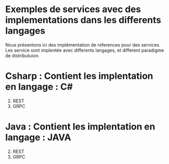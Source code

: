 # Exemples de services avec des implementations dans les differents langages

Nous présentons  ici des implémentation de references pour des services.
Les service sont implentée avec differents langages, et different paradigme de distributuion.

# Csharp : Contient les implentation en langage : C#
2. REST
1. GRPC

# Java : Contient les implentation en langage : JAVA
2. REST
1. GRPC



